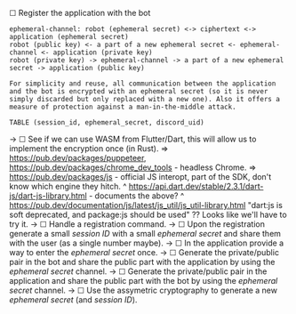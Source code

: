 ☐ Register the application with the bot

    ephemeral-channel: robot (ephemeral secret) <-> ciphertext <-> application (ephemeral secret)
    robot (public key) <- a part of a new ephemeral secret <- ephemeral-channel <- application (private key)
    robot (private key) -> ephemeral-channel -> a part of a new ephemeral secret -> application (public key)

    For simplicity and reuse, all communication between the application and the bot is encrypted with an ephemeral secret (so it is never simply discarded but only replaced with a new one). Also it offers a measure of protection against a man-in-the-middle attack.

    TABLE (session_id, ephemeral_secret, discord_uid)

  → ☐ See if we can use WASM from Flutter/Dart, this will allow us to implement the encryption once (in Rust).
    ⇒ https://pub.dev/packages/puppeteer, https://pub.dev/packages/chrome_dev_tools - headless Chrome.
    ⇒ https://pub.dev/packages/js - official JS interopt, part of the SDK, don't know which engine they hitch.
      ^ https://api.dart.dev/stable/2.3.1/dart-js/dart-js-library.html - documents the above?
      ^ https://pub.dev/documentation/js/latest/js_util/js_util-library.html
        "dart:js is soft deprecated, and package:js should be used" ??
      Looks like we'll have to try it.
  → ☐ Handle a registration command.
  → ☐ Upon the registration generate a small *session ID* with a small *ephemeral secret* and share them with the user (as a single number maybe).
  → ☐ In the application provide a way to enter the *ephemeral secret* once.
  → ☐ Generate the private/public pair in the bot and share the public part with the application by using the *ephemeral secret* channel.
  → ☐ Generate the private/public pair in the application and share the public part with the bot by using the *ephemeral secret* channel.
  → ☐ Use the assymetric cryptography to generate a new *ephemeral secret* (and *session ID*).

